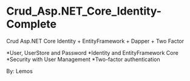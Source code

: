 # Crud_Asp.NET_Core_Identity-Complete
Crud Asp.NET Core Identity + EntityFramework + Dapper + Two Factor

*User, UserStore and Password
*Identity and EntityFramework Core
*Security with User Management
*Two-factor authentication

By: Lemos
